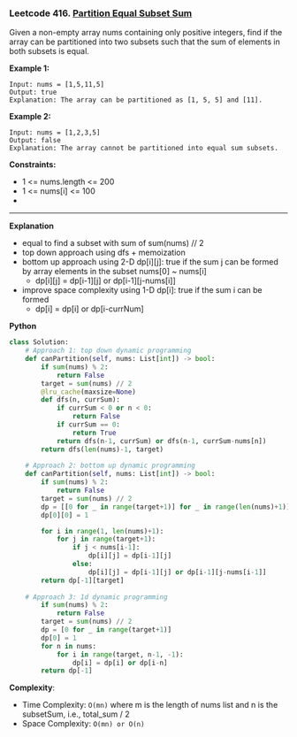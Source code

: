 ### Leetcode 416. [Partition Equal Subset Sum](https://leetcode.com/problems/partition-equal-subset-sum/)
Given a non-empty array nums containing only positive integers, find if the array can be partitioned into two subsets such that the sum of elements in both subsets is equal.

**Example 1:**

```
Input: nums = [1,5,11,5]
Output: true
Explanation: The array can be partitioned as [1, 5, 5] and [11].
```

**Example 2:**

```
Input: nums = [1,2,3,5]
Output: false
Explanation: The array cannot be partitioned into equal sum subsets.
```

**Constraints:**

- 1 <= nums.length <= 200
- 1 <= nums[i] <= 100
- 
******************************
**Explanation**
- equal to find a subset with sum of sum(nums) // 2
- top down approach using dfs + memoization
- bottom up approach using 2-D dp[i][j]: true if the sum j can be formed by array elements in the subset nums[0] ~ nums[i]
  - dp[i][j] = dp[i-1][j] or dp[i-1][j-nums[i]]
- improve space complexity using 1-D dp[i]: true if the sum i can be formed
  - dp[i] = dp[i] or dp[i-currNum]

**Python**

```python
class Solution:
    # Approach 1: top down dynamic programming
    def canPartition(self, nums: List[int]) -> bool:
        if sum(nums) % 2:
            return False
        target = sum(nums) // 2
        @lru_cache(maxsize=None)
        def dfs(n, currSum):
            if currSum < 0 or n < 0:
                return False
            if currSum == 0:
                return True
            return dfs(n-1, currSum) or dfs(n-1, currSum-nums[n])
        return dfs(len(nums)-1, target)
    
    # Approach 2: bottom up dynamic programming
    def canPartition(self, nums: List[int]) -> bool:
        if sum(nums) % 2:
            return False
        target = sum(nums) // 2
        dp = [[0 for _ in range(target+1)] for _ in range(len(nums)+1)]
        dp[0][0] = 1

        for i in range(1, len(nums)+1):
            for j in range(target+1):
                if j < nums[i-1]:
                    dp[i][j] = dp[i-1][j]
                else:
                    dp[i][j] = dp[i-1][j] or dp[i-1][j-nums[i-1]]
        return dp[-1][target]
    
    # Approach 3: 1d dynamic programming
        if sum(nums) % 2:
            return False
        target = sum(nums) // 2
        dp = [0 for _ in range(target+1)]
        dp[0] = 1
        for n in nums:
            for i in range(target, n-1, -1):
                dp[i] = dp[i] or dp[i-n]
        return dp[-1]        
```

**Complexity**:

- Time Complexity: ```O(mn)``` where m is the length of nums list and n is the subsetSum, i.e., total_sum / 2
- Space Complexity: ```O(mn) or O(n)```
